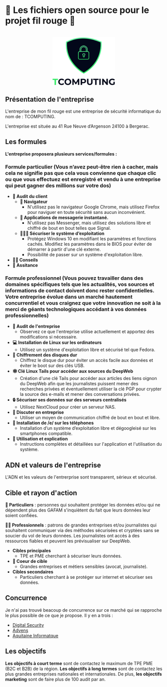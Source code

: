 # 🧶 Les fichiers open source pour le projet fil rouge 🧶

<div id="tcomputing-logo" align="center">
    <br />
    <img src="img/logo.png" alt="VSCodium Logo" width="200"/>
</div>

## Présentation de l'entreprise

L'entreprise de mon fil rouge est une entreprise de sécurité informatique du nom de : TCOMPUTING.

L'entreprise est située au 41 Rue Neuve d’Argenson 24100 à Bergerac.

## Les formules

**L'entreprise proposera plusieurs services/formules :**

### Formule particulier (Vous n’avez peut-être rien à cacher, mais cela ne signifie pas que cela vous convienne que chaque clic ou que vous effectuez est enregistré et vendu à une entreprise qui peut gagner des millions sur votre dos)

- **📖 Audit du client**
  - **🧭 Navigateur**
    - N'utilisez pas le navigateur Google Chrome, mais utilisez Firefox pour naviguer en toute sécurité sans aucun inconvénient.
  - **📧 Applications de messagerie instantané.**
    - N'utilisez pas Messenger, mais utilisez des solutions libre et chiffré de bout en bout telles que Signal.
  - **👨🏾‍💻 Sécuriser le système d’exploitation**
    - Protégez Windows 10 en modifiant les paramètres et fonctions cachés. Modifiez les paramètres dans le BIOS pour éviter de démarrer à partir d'une clé externe.
    - Possibilité de passer sur un système d'exploitation libre.
- **👍🏼 Conseils**
- **🤝 Assitance**

### Formule professionnel (Vous pouvez travailler dans des domaines spécifiques tels que les actualités, vos sources et informations de contact doivent donc rester confidentielles. Votre entreprise évolue dans un marché hautement concurrentiel et vous craignez que votre innovation ne soit à la merci de géants technologiques accédant à vos données professionnelles)

- **📖 Audit de l'entreprise**
  - Observez ce que l'entreprise utilise actuellement et apportez des modifications si nécessaire.
- **💻 Installation de Linux sur les ordinateurs**
  - Utilisez un système d'exploitation libre et sécurisé tel que Fedora.
- **💾 Chiffrement des disques dur**
  - Chiffrez le disque dur pour éviter un accès facile aux données et éviter le boot sur des clés USB.
- **🕸 Clé Linux Tails pour accéder aux sources du DeepWeb**
  - Création d'une clé Tails pour accéder aux articles des liens oignon du DeepWeb afin que les journalistes puissent mener des recherches privées et éventuellement utiliser la clé PGP pour crypter la source des e-mails et mener des conversations privées.
- **🔒 Sécuriser ses données sur des serveurs centralisés**
  - Utilisez NextCloud pour créer un serveur NAS.
- **💬 Discuter en entreprise**
  - Utiliser un moyen de communication chiffré de bout en bout et libre.
- **📱 Installation de /e/ sur les téléphones**
  - Installation d’un système d’exploitation libre et dégoogleisé sur les smartphones compatible.
- **💁 Utilisation et explication**
  - Instructions complètes et détaillées sur l'application et l'utilisation du système.

## ADN et valeurs de l'entreprise

L'ADN et les valeurs de l'entrerprise sont transparent, sérieux et sécurisé.

## Cible et rayon d'action

**🙇 Particuliers** : personnes qui souhaitent protéger les données et/ou qui ne dépendent plus des GAFAM s'inquiètent du fait que leurs données leur soient confiées.

**👩‍💼 Professionnels** : patrons de grandes entreprises et/ou journalistes qui souhaitent communiquer via des méthodes sécurisées et cryptées sans se soucier du vol de leurs données. Les journalistes ont accès à des ressources fiables et peuvent les prévisualiser sur DeepWeb.

- **Cibles principales**
  - TPE et PME cherchant à sécuriser leurs données.
- **🎯 Coeur de cible**
  - Grandes entreprises et métiers sensibles (avocat, journaliste).
- **Cibles secondaires**
  - Particuliers cherchant à se protéger sur internet et sécuriser ses données.

## Concurrence

Je n'ai pas trouvé beacoup de concurrence sur ce marché qui se rapproche le plus possible de ce que je propose. Il y en a trois :

- [Digital Security](https://www.digital.security/fr/)
- [Advens](https://www.advens.fr/fr)
- [Aquitaine Informatque](https://www.aquitaine-informatique.com)

## Les objectifs

**Les objectifs à court terme** sont de contactez le maximum de TPE PME (B2C et B2B) de la région. **Les objectifs à long termes** sont de contactez les plus grandes entreprises nationales et internationales.
De plus, **les objectifs marketing** sont de faire plus de 100 audit par an.
